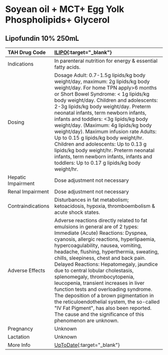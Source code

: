 # Soyean oil + MCT+ Egg Yolk Phospholipids+ Glycerol

## Lipofundin 10% 250mL

| TAH Drug Code      | [ILIPO](https://www.tahsda.org.tw/drugs/hissearch.php?drug_code=ILIPO){:target="_blank"}                                                                                                                                                                                                                                                                                                                                                                                                                                                                                                                                                                                                      |
|:-------------------|:----------------------------------------------------------------------------------------------------------------------------------------------------------------------------------------------------------------------------------------------------------------------------------------------------------------------------------------------------------------------------------------------------------------------------------------------------------------------------------------------------------------------------------------------------------------------------------------------------------------------------------------------------------------------------------------------|
| Indications        | In parenteral nutrition for energy & essential fatty acids.                                                                                                                                                                                                                                                                                                                                                                                                                                                                                                                                                                                                                                   |
| Dosing             | Dosage Adult: 0.7-1.5g lipids/kg body weight/day, maximum: 2g lipids/kg body weight/day. For home TPN apply>6 months or Short Bowel Syndrome: < 1g lipids/kg body weight/day. Children and adolescents: 2-3g lipids/kg body weight/day. Preterm neonatal infants, term newborn infants, infants and toddlers: <3g lipids/kg body weight/day. (Maximum: 4g lipids/kg body weight/day). Maximum infusion rate Adults: Up to 0.15 g lipids/kg body weight/hr. Children and adolescents: Up to 0.13 g lipids/kg body weight/hr. Preterm neonatal infants, term newborn infants, infants and toddlers: Up to 0.17 g lipids/kg body weight/hr.                                                      |
| Hepatic Impairment | Dose adjustment not necessary                                                                                                                                                                                                                                                                                                                                                                                                                                                                                                                                                                                                                                                                 |
| Renal Impairment   | Dose adjustment not necessary                                                                                                                                                                                                                                                                                                                                                                                                                                                                                                                                                                                                                                                                 |
| Contraindications  | Disturbances in fat metabolism; ketoacidosis, hypoxia, thromboembolism & acute shock states.                                                                                                                                                                                                                                                                                                                                                                                                                                                                                                                                                                                                  |
| Adverse Effects    | Adverse reactions directly related to fat emulsions in general are of 2 types: Immediate (Acute) Reactions: Dyspnea, cyanosis, allergic reactions, hyperlipaemia, hypercoagulability, nausea, vomiting, headache, flushing, hyperthermia, sweating, chills, sleepiness, chest and back pain. Delayed Reactions: Hepatomegaly, jaundice due to central lobular cholestasis, splenomegaly, thrombocytopenia, leucopenia, transient increases in liver function tests and overloading syndrome. The deposition of a brown pigmentation in the reticuloendothelial system, the so-called "IV Fat Pigment", has also been reported. The cause and the significance of this phenomenon are unknown. |
| Pregnancy          | Unknown                                                                                                                                                                                                                                                                                                                                                                                                                                                                                                                                                                                                                                                                                       |
| Lactation          | Unknown                                                                                                                                                                                                                                                                                                                                                                                                                                                                                                                                                                                                                                                                                       |
| More Info          | [UpToDate](https://www.uptodate.com/contents/soyean-oil-and-mct+-egg-yolk-phospholipids+-glycerol-drug-information){:target="_blank"}                                                                                                                                                                                                                                                                                                                                                                                                                                                                                                                                                         |

